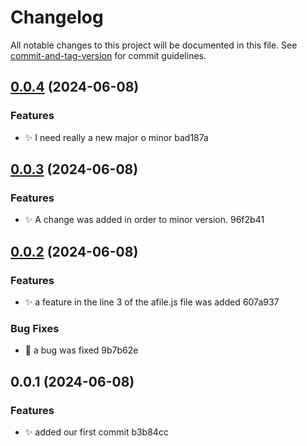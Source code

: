 # Changelog

All notable changes to this project will be documented in this file. See [commit-and-tag-version](https://github.com/absolute-version/commit-and-tag-version) for commit guidelines.

## [0.0.4](///compare/v0.0.3...v0.0.4) (2024-06-08)


### Features

* :sparkles: I need really a new major o minor bad187a

## [0.0.3](///compare/v0.0.2...v0.0.3) (2024-06-08)


### Features

* :sparkles: A change was added in order to minor version. 96f2b41

## [0.0.2](///compare/v0.0.1...v0.0.2) (2024-06-08)


### Features

* :sparkles: a feature in the line 3 of the afile.js file was added 607a937


### Bug Fixes

* :bug: a bug was fixed 9b7b62e

## 0.0.1 (2024-06-08)


### Features

* :sparkles: added our first commit b3b84cc
